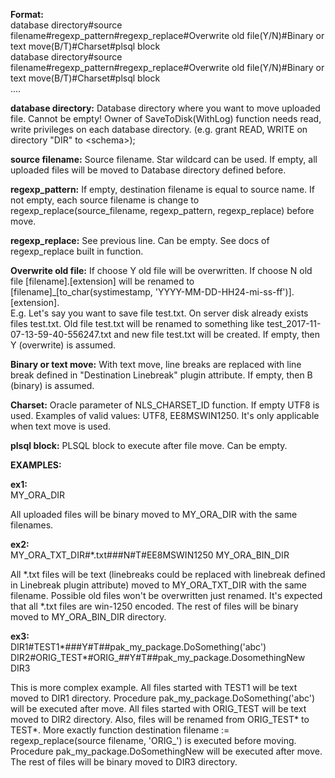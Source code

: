 <b>Format:</b><br/>
database directory#source filename#regexp_pattern#regexp_replace#Overwrite old file(Y/N)#Binary or text move(B/T)#Charset#plsql block<br/>
database directory#source filename#regexp_pattern#regexp_replace#Overwrite old file(Y/N)#Binary or text move(B/T)#Charset#plsql block<br/>
....<br/>

<b>database directory:</b> Database directory where you want to move uploaded file. Cannot be empty! 
Owner of SaveToDisk(WithLog) function needs read, write privileges on each database directory. (e.g. grant READ, WRITE on directory "DIR" to &lt;schema&gt;);

<b>source filename:</b> Source filename. Star wildcard can be used. If empty, all uploaded files will be moved to Database directory defined before. 

<b>regexp_pattern:</b> If empty, destination filename is equal to source name. 
If not empty, each source filename is change to regexp_replace(source_filename, regexp_pattern, regexp_replace) before move.

<b>regexp_replace:</b> See previous line. Can be empty. See docs of regexp_replace built in function.

<b>Overwrite old file:</b> If choose Y old file will be overwritten. If choose N old file [filename].[extension] will be renamed to [filename]_[to_char(systimestamp, 'YYYY-MM-DD-HH24-mi-ss-ff')].[extension].<br/>
E.g. Let's say you want to save file test.txt. On server disk already exists files test.txt.
Old file test.txt will be renamed to something like test_2017-11-07-13-59-40-556247.txt and new file test.txt will be created. If empty, then Y (overwrite) is assumed.

<b>Binary or text move:</b> With text move, line breaks are replaced with line break defined in "Destination Linebreak" plugin attribute. If empty, then B (binary) is assumed.  

<b>Charset:</b> Oracle parameter of NLS_CHARSET_ID function. If empty UTF8 is used. Examples of valid values: UTF8, EE8MSWIN1250. It's only applicable when text move is used.

<b>plsql block:</b> PLSQL block to execute after file move. Can be empty.

<b>EXAMPLES:</b>

<b>ex1:</b><br/>
MY_ORA_DIR

All uploaded files will be binary moved to MY_ORA_DIR with the same filenames.

<b>ex2:</b><br/>
MY_ORA_TXT_DIR#*.txt###N#T#EE8MSWIN1250
MY_ORA_BIN_DIR

All *.txt files will be text (linebreaks could be replaced with linebreak defined in Linebreak plugin attribute) moved to MY_ORA_TXT_DIR with the same filename. 
Possible old files won't be overwritten just renamed. It's expected that all *.txt files are win-1250 encoded. 
The rest of files will be binary moved to MY_ORA_BIN_DIR directory.

<b>ex3:</b><br/>
DIR1#TEST1*###Y#T##pak_my_package.DoSomething('abc')
DIR2#ORIG_TEST*#ORIG_##Y#T##pak_my_package.DosomethingNew
DIR3

This is more complex example.
All files started with TEST1 will be text moved to DIR1 directory. Procedure pak_my_package.DoSomething('abc') will be executed after move.
All files started with ORIG_TEST will be text moved to DIR2 directory. Also, files will be renamed from ORIG_TEST* to TEST*. More exactly function
destination filename := regexp_replace(source filename, 'ORIG_')
is executed before moving.
Procedure pak_my_package.DoSomethingNew will be executed after move.
The rest of files will be binary moved to DIR3 directory.

